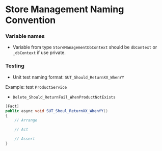 # Store Management Naming Convention

### Variable names
- Variable from type `StoreManagementDbContext` should be `dbContext` or `_dbContext` if use private.

### Testing
- Unit test naming format: `SUT_Should_ReturnXX_WhenYY`

Example: test `ProductService`
- `Delete_Should_ReturnFail_WhenProductNotExists`


```csharp
[Fact]
public async void SUT_Shoul_ReturnXX_WhenYY()
{
    // Arrange

    // Act

    // Assert
}
```